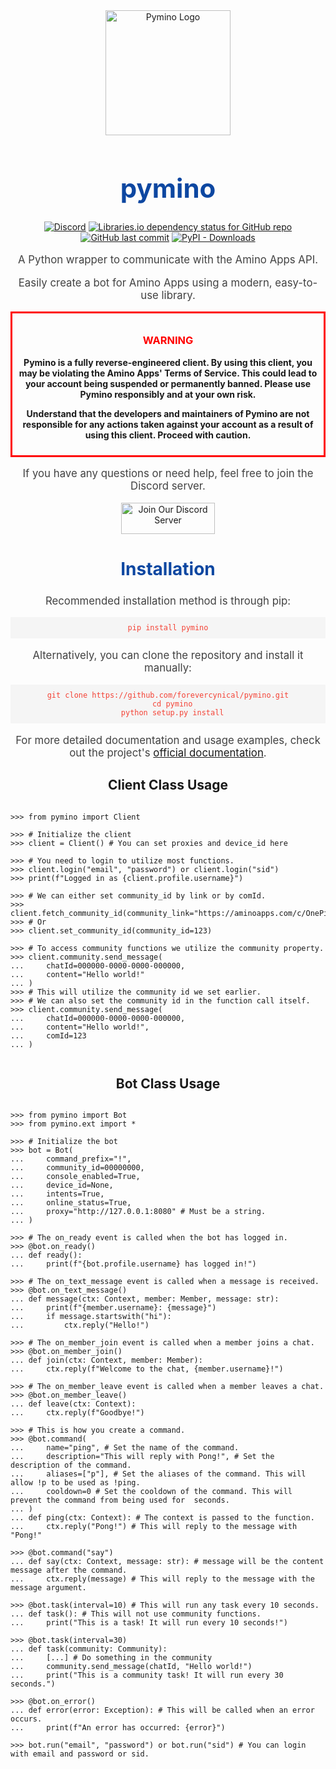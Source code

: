 <div align="center">
  <img src="https://cdn.discordapp.com/attachments/965717722166100018/1175359333412913222/pymino-logo.png" alt="Pymino Logo" width="200">
  <h1 style="color: #0d47a1; font-size: 3em;">pymino</h1>
  
  <p>
    <a href="https://discord.gg/JMJpzpsMNJ"><img src="https://img.shields.io/discord/926853226152755280?color=blueviolet&label=discord%20server" alt="Discord"></a>
    <a href="https://libraries.io/github/forevercynical/pymino"><img src="https://img.shields.io/librariesio/github/forevercynical/pymino?color=blueviolet" alt="Libraries.io dependency status for GitHub repo"></a>
    <a href="https://github.com/forevercynical/pymino/commits/main"><img src="https://img.shields.io/github/last-commit/forevercynical/pymino?label=last%20updated&color=blueviolet" alt="GitHub last commit"></a>
    <a href="https://pypi.org/project/pymino/"><img src="https://img.shields.io/pypi/dw/pymino?color=blueviolet" alt="PyPI - Downloads"></a>
  </p>

  <p style="font-size: 1.2em; color: #424242;">A Python wrapper to communicate with the Amino Apps API.</p>
  <p style="font-size: 1.2em; color: #424242;">Easily create a bot for Amino Apps using a modern, easy-to-use library.</p>

  <div style="border: 3px solid red; padding: 10px; margin: 15px 0;">
    <h3 style="color: red;"><strong>WARNING</strong></h3>
    <p><strong>Pymino is a fully reverse-engineered client. By using this client, you may be violating the Amino Apps' Terms of Service. This could lead to your account being suspended or permanently banned. Please use Pymino responsibly and at your own risk.</strong></p>
    <p><strong>Understand that the developers and maintainers of Pymino are not responsible for any actions taken against your account as a result of using this client. Proceed with caution.</strong></p>
  </div>

  <p style="font-size: 1.2em; color: #424242;">If you have any questions or need help, feel free to join the Discord server.</p>
  
  <a href="https://discord.gg/JMJpzpsMNJ">
    <img src="https://cdn.discordapp.com/attachments/965797874791223317/1081754594977267833/discord-button.png" alt="Join Our Discord Server" width="150" height="50">
  </a>
  
  <h2 style="color: #0d47a1; font-size: 2em;">Installation</h2>
  
  <p style="font-size: 1.2em; color: #424242;">Recommended installation method is through pip:</p>
  
  <pre style="background-color: #f5f5f5; padding: 10px;"><code style="color: #f44336;">pip install pymino</code></pre>
  
  <p style="font-size: 1.2em; color: #424242;">Alternatively, you can clone the repository and install it manually:</p>
  
  <pre style="background-color: #f5f5f5; padding: 10px;"><code style="color: #f44336;">git clone https://github.com/forevercynical/pymino.git
  cd pymino
  python setup.py install</code></pre>
  
  <p style="font-size: 1.2em; color: #424242;">For more detailed documentation and usage examples, check out the project's <a href="https://pymino.info/index.html">official documentation</a>.</p>
</div>

<div>
  <h2 align="center">Client Class Usage</h2>

  <pre><code class="language-python">
>>> from pymino import Client

>>> # Initialize the client
>>> client = Client() # You can set proxies and device_id here

>>> # You need to login to utilize most functions.
>>> client.login("email", "password") or client.login("sid")
>>> print(f"Logged in as {client.profile.username}")

>>> # We can either set community_id by link or by comId.
>>> client.fetch_community_id(community_link="https://aminoapps.com/c/OnePiece")
>>> # Or
>>> client.set_community_id(community_id=123)

>>> # To access community functions we utilize the community property.
>>> client.community.send_message(
...     chatId=000000-0000-0000-000000,
...     content="Hello world!"
... )
>>> # This will utilize the community id we set earlier.
>>> # We can also set the community id in the function call itself.
>>> client.community.send_message(
...     chatId=000000-0000-0000-000000,
...     content="Hello world!",
...     comId=123
... )
  </code></pre>
</div>



<div>
  <h2 align="center">Bot Class Usage</h2>

  <pre><code class="language-python">
>>> from pymino import Bot
>>> from pymino.ext import *

>>> # Initialize the bot
>>> bot = Bot(
...     command_prefix="!",
...     community_id=00000000,
...     console_enabled=True,
...     device_id=None,
...     intents=True,
...     online_status=True,
...     proxy="http://127.0.0.1:8080" # Must be a string.
... ) 

>>> # The on_ready event is called when the bot has logged in.
>>> @bot.on_ready()
... def ready():
...     print(f"{bot.profile.username} has logged in!")

>>> # The on_text_message event is called when a message is received.
>>> @bot.on_text_message()
... def message(ctx: Context, member: Member, message: str):
...     print(f"{member.username}: {message}")
...     if message.startswith("hi"):
...         ctx.reply("Hello!")

>>> # The on_member_join event is called when a member joins a chat.
>>> @bot.on_member_join()
... def join(ctx: Context, member: Member):
...     ctx.reply(f"Welcome to the chat, {member.username}!")

>>> # The on_member_leave event is called when a member leaves a chat.
>>> @bot.on_member_leave()
... def leave(ctx: Context):
...     ctx.reply(f"Goodbye!")

>>> # This is how you create a command.
>>> @bot.command(
...     name="ping", # Set the name of the command.
...     description="This will reply with Pong!", # Set the description of the command.
...     aliases=["p"], # Set the aliases of the command. This will allow !p to be used as !ping.
...     cooldown=0 # Set the cooldown of the command. This will prevent the command from being used for <cooldown> seconds.
... )
... def ping(ctx: Context): # The context is passed to the function.
...     ctx.reply("Pong!") # This will reply to the message with "Pong!"

>>> @bot.command("say")
... def say(ctx: Context, message: str): # message will be the content message after the command.
...     ctx.reply(message) # This will reply to the message with the message argument.

>>> @bot.task(interval=10) # This will run any task every 10 seconds.
... def task(): # This will not use community functions.
...     print("This is a task! It will run every 10 seconds!")

>>> @bot.task(interval=30)
... def task(community: Community):
...     [...] # Do something in the community
...     community.send_message(chatId, "Hello world!")
...     print("This is a community task! It will run every 30 seconds.")

>>> @bot.on_error()
... def error(error: Exception): # This will be called when an error occurs.
...     print(f"An error has occurred: {error}")

>>> bot.run("email", "password") or bot.run("sid") # You can login with email and password or sid.
  </code></pre>
</div>
